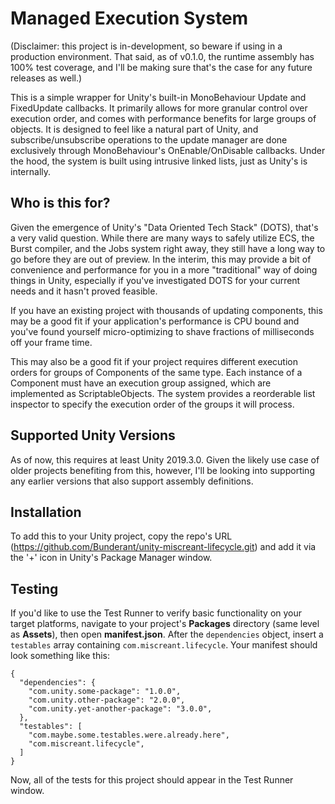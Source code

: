 # Managed Execution System

(Disclaimer: this project is in-development, so beware if using in a production environment. That said, as of v0.1.0, the runtime assembly has 100% test coverage, and I'll be making sure that's the case for any future releases as well.)

This is a simple wrapper for Unity's built-in MonoBehaviour Update and FixedUpdate callbacks. It primarily allows for more granular control over execution order, and comes with performance benefits for large groups of objects. It is designed to feel like a natural part of Unity, and subscribe/unsubscribe operations to the update manager are done exclusively through MonoBehaviour's OnEnable/OnDisable callbacks. Under the hood, the system is built using intrusive linked lists, just as Unity's is internally. 

## Who is this for?

Given the emergence of Unity's "Data Oriented Tech Stack" (DOTS), that's a very valid question. While there are many ways to safely utilize ECS, the Burst compiler, and the Jobs system right away, they still have a long way to go before they are out of preview. In the interim, this may provide a bit of convenience and performance for you in a more "traditional" way of doing things in Unity, especially if you've investigated DOTS for your current needs and it hasn't proved feasible. 

If you have an existing project with thousands of updating components, this may be a good fit if your application's performance is CPU bound and you've found yourself micro-optimizing to shave fractions of milliseconds off your frame time. 

This may also be a good fit if your project requires different execution orders for groups of Components of the same type. Each instance of a Component must have an execution group assigned, which are implemented as ScriptableObjects. The system provides a reorderable list inspector to specify the execution order of the groups it will process.  

## Supported Unity Versions

As of now, this requires at least Unity 2019.3.0. Given the likely use case of older projects benefiting from this, however, I'll be looking into supporting any earlier versions that also support assembly definitions. 

## Installation

To add this to your Unity project, copy the repo's URL (https://github.com/Bunderant/unity-miscreant-lifecycle.git) and add it via the '+' icon in Unity's Package Manager window. 

## Testing

If you'd like to use the Test Runner to verify basic functionality on your target platforms, navigate to your project's **Packages** directory (same level as **Assets**), then open **manifest.json**. After the `dependencies` object, insert a `testables` array containing `com.miscreant.lifecycle`. Your manifest should look something like this:

```
{
  "dependencies": {
    "com.unity.some-package": "1.0.0",
    "com.unity.other-package": "2.0.0",
    "com.unity.yet-another-package": "3.0.0",
  },
  "testables": [
    "com.maybe.some.testables.were.already.here",
    "com.miscreant.lifecycle",
  ]
}
```

Now, all of the tests for this project should appear in the Test Runner window.